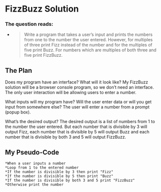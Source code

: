 # **FizzBuzz Solution**

### **The question reads:**

* > Write a program that takes a user’s input and prints the numbers from one to the number the user entered. However, for multiples of three print Fizz instead of the number and for the multiples of five print Buzz. For numbers which are multiples of both three and five print FizzBuzz.


## **The Plan**

Does my program have an interface? What will it look like? My FizzBuzz solution will be a browser console program, so we don’t need an interface. The only user interaction will be allowing users to enter a number.


What inputs will my program have? Will the user enter data or will you get input from somewhere else? The user will enter a number from a prompt (popup box).


What’s the desired output? The desired output is a list of numbers from 1 to the number the user entered. But each number that is divisible by 3 will output Fizz, each number that is divisible by 5 will output Buzz and each number that is divisible by both 3 and 5 will output FizzBuzz.

## **My Pseudo-Code**

```
*When a user inputs a number
*Loop from 1 to the entered number
*If the number is divisible by 3 then print "Fizz"
*If the number is divisible by 5 then print "Buzz"
*If the number is divisible by both 3 and 5 print "FizzBuzz"
*Otherwise print the number
```

